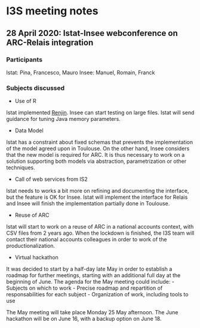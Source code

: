 # I3S meeting notes

## 28 April 2020: Istat-Insee webconference on ARC-Relais integration


### Participants

Istat: Pina, Francesco, Mauro
Insee: Manuel, Romain, Franck


### Subjects discussed

  * Use of R

Istat implemented [Renjin](https://www.renjin.org/). Insee can start testing on large files. Istat will send guidance for tuning Java memory parameters.

  * Data Model

Istat has a constraint about fixed schemas that prevents the implementation of the model agreed upon in Toulouse. On the other hand, Insee considers that the new model is required for ARC. It is thus necessary to work on a solution supporting both models via abstraction, parametrization or other techniques.

  * Call of web services from IS2

Istat needs to works a bit more on refining and documenting the interface, but the feature is OK for Insee. Istat will implement the interface for Relais and Insee will finish the implementation partially done in Toulouse.

  * Reuse of ARC

Istat will start to work on a reuse of ARC in a national accounts context, with CSV files from 2 years ago. When the lockdown is finished, the I3S team will contact their national accounts colleagues in order to work of the productionalization.

  * Virtual hackathon

It was decided to start by a half-day late May in order to establish a roadmap for further meetings, starting with an additional full day at the beginning of June. The agenda for the May meeting could include:
    - Subjects on which to work
    - Precise roadmap and repartition of responsabilities for each subject
    - Organization of work, including tools to use

The May meeting will take place Monday 25 May afternoon. The June hackathon will be on June 16, with a backup option on June 18.
